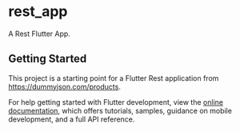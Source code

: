 # rest_app

A Rest Flutter App.

## Getting Started

This project is a starting point for a Flutter Rest application from https://dummyjson.com/products.

For help getting started with Flutter development, view the
[online documentation](https://docs.flutter.dev/), which offers tutorials,
samples, guidance on mobile development, and a full API reference.
